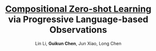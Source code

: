 ---
title: "<u>Compositional Zero-shot Learning</u> via Progressive Language-based Observations"
author: "Lin Li, <b>Guikun Chen</b>, Jun Xiao, Long Chen"
collection: publications
pdf: "https://arxiv.org/abs/2311.14749"
# date: 2019-01-01
venue: 'arXiv 2023'
# paperurl: 'http://academicpages.github.io/files/paper1.pdf'
# citation: 'Your Name, You. (2009). &quot;Paper Title Number 1.&quot; <i>Journal 1</i>. 1(1).'
---